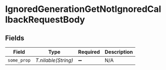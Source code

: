 # IgnoredGenerationGetNotIgnoredCallbackRequestBody


## Fields

| Field               | Type                | Required            | Description         |
| ------------------- | ------------------- | ------------------- | ------------------- |
| `some_prop`         | *T.nilable(String)* | :heavy_minus_sign:  | N/A                 |